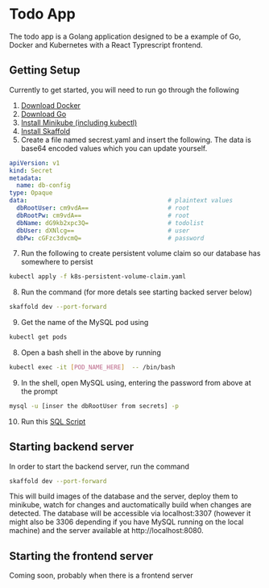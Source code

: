 # Todo App
The todo app is a Golang application designed to be a example of Go, Docker and Kubernetes with a React Typrescript frontend.

## Getting Setup
Currently to get started, you will need to run go through the following
1. [Download Docker](https://docs.docker.com/v17.12/install/)
2. [Download Go](https://golang.org/doc/install)
3. [Install Minikube (including kubectl)](https://kubernetes.io/docs/tasks/tools/install-minikube/)
4. [Install Skaffold](https://skaffold.dev/docs/quickstart/)
6. Create a file named secrest.yaml and insert the following. The data is base64 encoded values which you can update yourself.
```yaml
apiVersion: v1
kind: Secret
metadata:
  name: db-config
type: Opaque
data:                                       # plaintext values
  dbRootUser: cm9vdA==                      # root
  dbRootPw: cm9vdA==                        # root
  dbName: dG9kb2xpc3Q=                      # todolist
  dbUser: dXNlcg==                          # user
  dbPw: cGFzc3dvcmQ=                        # password
```
7. Run the following to create persistent volume claim so our database has somewhere to persist
```bash
kubectl apply -f k8s-persistent-volume-claim.yaml
```
8. Run the command (for more detals see starting backed server below)
```bash
skaffold dev --port-forward
```
9. Get the name of the MySQL pod using 
```bash
kubectl get pods
```
8. Open a bash shell in the above by running
```bash
kubectl exec -it [POD_NAME_HERE]  -- /bin/bash
```
9. In the shell, open MySQL using, entering the password from above at the prompt
```bash
mysql -u [inser the dbRootUser from secrets] -p
``` 
10. Run this [SQL Script](https://github.com/someDevDude/todo-server/blob/master/database/sql/01-richmond/init.sql)  

## Starting backend server
In order to start the backend server, run the command
```bash
skaffold dev --port-forward
```
This will build images of the database and the server, deploy them to minikube, watch for changes and auctomatically build when changes are detected. The database will be accessible via localhost:3307 (however it might also be 3306 depending if you have MySQL running on the local machine) and the server available at http://localhost:8080.

## Starting the frontend server
Coming soon, probably when there is a frontend server
